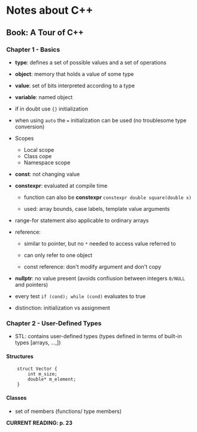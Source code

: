 # Notes about C++

## Book: A Tour of C++

### Chapter 1 - Basics

- **type**: defines a set of possible values and a set of operations
- **object**: memory that holds a value of some type
- **value**: set of bits interpreted according to a type
- **variable**: named object

- if in doubt use `{}` initialization
- when using `auto` the `=` initialization can be used (no troublesome type conversion)


- Scopes
  - Local scope
  - Class cope
  - Namespace scope

- **const**: not changing value
- **constexpr**: evaluated at compile time
  - function can also be **constexpr** `constexpr double square(double x)`

  - used: array bounds, case labels, template value arguments


- range-for statement also applicable to ordinary arrays

- reference: 
  - similar to pointer, but no `*` needed to access value referred to
  - can only refer to one object

  - const reference: don't modify argument and don't copy

- **nullptr**: no value present (avoids confiusion between integers `0/NULL` and pointers)
- every test `if (cond); while (cond)` evaluates to true 

- distinction: initialization vs assignment


### Chapter 2 - User-Defined Types

- STL: contains user-defined types (types defined in terms of built-in types [arrays, ...,])

#### Structures

```
	struct Vector {
		int m_size;
		double* m_element;
	}
```

#### Classes

- set of members (functions/ type members)

**CURRENT READING: p. 23**
